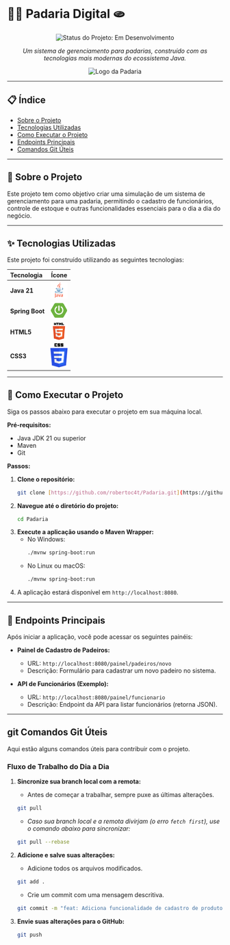 # 🥐🥖 Padaria Digital 🫓

<p align="center">
  <img src="https://img.shields.io/badge/Status-Em%20Desenvolvimento-yellow" alt="Status do Projeto: Em Desenvolvimento">
</p>

<p align="center">
  <em>Um sistema de gerenciamento para padarias, construído com as tecnologias mais modernas do ecossistema Java.</em>
</p>

<p align="center">
  <img src="./assets/logo-padaria.png" alt="Logo da Padaria" width="200">
</p>

---

## 📋 Índice

* [Sobre o Projeto](#-sobre-o-projeto)
* [Tecnologias Utilizadas](#-tecnologias-utilizadas)
* [Como Executar o Projeto](#-como-executar-o-projeto)
* [Endpoints Principais](#-endpoints-principais)
* [Comandos Git Úteis](#-comandos-git-úteis)

---

## 📖 Sobre o Projeto

Este projeto tem como objetivo criar uma simulação de um sistema de gerenciamento para uma padaria, permitindo o cadastro de funcionários, controle de estoque e outras funcionalidades essenciais para o dia a dia do negócio.

---

## ✨ Tecnologias Utilizadas

Este projeto foi construído utilizando as seguintes tecnologias:

| Tecnologia | Ícone |
| :--- | :---: |
| **Java 21** | <img src="./assets/logo-java.png" alt="Java" width="40"> |
| **Spring Boot** | <img src="./assets/logo-spring.png" alt="Spring Boot" width="40"> |
| **HTML5** | <img src="./assets/logo-html.png" alt="HTML5" width="40"> |
| **CSS3** | <img src="./assets/logo-css.png" alt="CSS3" width="40"> |

---

## 🚀 Como Executar o Projeto

Siga os passos abaixo para executar o projeto em sua máquina local.

**Pré-requisitos:**
* Java JDK 21 ou superior
* Maven
* Git

**Passos:**
1.  **Clone o repositório:**
    ```bash
    git clone [https://github.com/robertoc4t/Padaria.git](https://github.com/robertoc4t/Padaria.git)
    ```
2.  **Navegue até o diretório do projeto:**
    ```bash
    cd Padaria
    ```
3.  **Execute a aplicação usando o Maven Wrapper:**
    * No Windows:
      ```bash
      ./mvnw spring-boot:run
      ```
    * No Linux ou macOS:
      ```bash
      ./mvnw spring-boot:run
      ```
4.  A aplicação estará disponível em `http://localhost:8080`.

---

## 🔗 Endpoints Principais

Após iniciar a aplicação, você pode acessar os seguintes painéis:

* **Painel de Cadastro de Padeiros:**
    * URL: `http://localhost:8080/painel/padeiros/novo`
    * Descrição: Formulário para cadastrar um novo padeiro no sistema.

* **API de Funcionários (Exemplo):**
    * URL: `http://localhost:8080/painel/funcionario`
    * Descrição: Endpoint da API para listar funcionários (retorna JSON).

---

##  git Comandos Git Úteis

Aqui estão alguns comandos úteis para contribuir com o projeto.

### Fluxo de Trabalho do Dia a Dia

1.  **Sincronize sua branch local com a remota:**
    * Antes de começar a trabalhar, sempre puxe as últimas alterações.
    ```bash
    git pull
    ```
    * _Caso sua branch local e a remota divirjam (o erro `fetch first`), use o comando abaixo para sincronizar:_
    ```bash
    git pull --rebase
    ```

2.  **Adicione e salve suas alterações:**
    * Adicione todos os arquivos modificados.
    ```bash
    git add .
    ```
    * Crie um commit com uma mensagem descritiva.
    ```bash
    git commit -m "feat: Adiciona funcionalidade de cadastro de produtos"
    ```

3.  **Envie suas alterações para o GitHub:**
    ```bash
    git push
    ```
